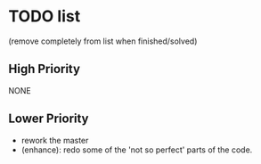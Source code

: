 # TODO list
(remove completely from list when finished/solved)

## High Priority
NONE

## Lower Priority
* rework the master
* (enhance): redo some of the 'not so perfect' parts of the code.
